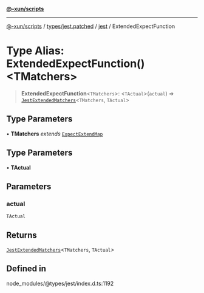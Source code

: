 [**@-xun/scripts**](../../../../../README.md)

***

[@-xun/scripts](../../../../../README.md) / [types/jest.patched](../../../README.md) / [jest](../README.md) / ExtendedExpectFunction

# Type Alias: ExtendedExpectFunction()\<TMatchers\>

> **ExtendedExpectFunction**\<`TMatchers`\>: \<`TActual`\>(`actual`) => [`JestExtendedMatchers`](JestExtendedMatchers.md)\<`TMatchers`, `TActual`\>

## Type Parameters

• **TMatchers** *extends* [`ExpectExtendMap`](../interfaces/ExpectExtendMap.md)

## Type Parameters

• **TActual**

## Parameters

### actual

`TActual`

## Returns

[`JestExtendedMatchers`](JestExtendedMatchers.md)\<`TMatchers`, `TActual`\>

## Defined in

node\_modules/@types/jest/index.d.ts:1192

